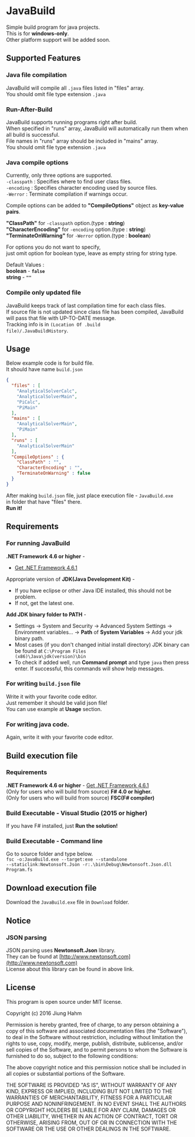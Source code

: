 ﻿# JavaBuild  
Simple build program for java projects.  
This is for **windows-only**.  
Other platform support will be added soon.
  
  
## Supported Features  
  
### Java file compilation  
JavaBuild will compile all <code>.java</code> files listed in "files" array.  
You should omit file type extension <code>.java</code>  
  
### Run-After-Build  
JavaBuild supports running programs right after build.  
When specified in "runs" array, JavaBuild will automatically run them when all build is successful.  
File names in "runs" array should be included in "mains" array.  
You should omit file type extension <code>.java</code>  
  
### Java compile options  
Currently, only three options are supported.  
<code>-classpath</code> : Specifies where to find user class files.  
<code>-encoding</code> : Specifies character encoding used by source files.  
<code>-Werror</code> : Terminate compilation if warnings occur.  
  
Compile options can be added to **"CompileOptions"** object as **key-value pairs**.  
  
**"ClassPath"** for <code>-classpath</code> option.(type : **string**)  
**"CharacterEncoding"** for <code>-encoding</code> option.(type : **string**)  
**"TerminateOnWarning"** for <code>-Werror</code> option.(type : **boolean**)  
  
For options you do not want to specify,   
just omit option for boolean type, leave as empty string for string type.  
  
Default Values :  
**boolean** - **<code>false</code>**  
**string** - **<code>""</code>**
  
### Compile only updated file  
JavaBuild keeps track of last compilation time for each class files.  
If source file is not updated since class file has been compiled, JavaBuild will pass that file with UP-TO-DATE message.  
Tracking info is in <code>(Location Of .build file)/.JavaBuildHistory</code>.  
  
  
## Usage  
Below example code is for build file.  
It should have name <code>build.json</code>  
```json
{
  "files" : [
    "AnalyticalSolverCalc",
    "AnalyticalSolverMain",
    "PiCalc",
    "PiMain"
  ],
  "mains" : [
    "AnalyticalSolverMain",
    "PiMain"
  ],
  "runs" : [
    "AnalyticalSolverMain"
  ],
  "CompileOptions" : {
    "ClassPath" : "",
    "CharacterEncoding" : "",
    "TerminateOnWarning" : false
  }
}
```
  
After making <code>build.json</code> file, just place execution file - <code>JavaBuild.exe</code>  
in folder that have "files" there.  
**Run it!**
  
  
## Requirements  
  
### For running JavaBuild  
**.NET Framework 4.6 or higher** - 
* [Get .NET Framework 4.6.1](https://www.microsoft.com/ko-kr/download/details.aspx?id=49981)  

Appropriate version of **JDK(Java Development Kit)** - 
* If you have eclipse or other Java IDE installed, this should not be problem.  
* If not, get the latest one.  

**Add JDK binary folder to PATH** - 
* Settings -> System and Security -> Advanced System Settings -> Environment variables... -> **Path** of **System Variables** -> Add your jdk binary path. 
* Most cases (if you don't changed initial install directory) JDK binary can be found at <code>C:\Program Files (x86)\Java\jdk(version)\bin</code>  
* To check if added well, run **Command prompt** and type <code>java</code> then press enter. If successful, this commands will show help messages.  
  
### For writing <code>build.json</code> file  
Write it with your favorite code editor.  
Just remember it should be valid json file!  
You can use example at **Usage** section.  
  
### For writing java code.  
Again, write it with your favorite code editor.  
  
  
## Build execution file  
  
### Requirements  
**.NET Framework 4.6 or higher** - [Get .NET Framework 4.6.1](https://www.microsoft.com/ko-kr/download/details.aspx?id=49981)  
(Only for users who will build from source) **F# 4.0 or higher.**  
(Only for users who will build from source) **FSC(F# compiler)**  

### Build Executable - Visual Studio (2015 or higher)  
If you have F# installed, just **Run the solution!**  
  
### Build Executable - Command line  
Go to source folder and type below.  
<code>fsc -o:JavaBuild.exe --target:exe --standalone --staticlink:Newtonsoft.Json -r:.\bin\Debug\Newtonsoft.Json.dll Program.fs</code>  
  
## Download execution file  
Download the <code>JavaBuild.exe</code> file in <code>Download</code> folder.  
  
  
## Notice  
  
### JSON parsing    
JSON parsing uses <b>Newtonsoft.Json</b> library.  
They can be found at [http://www.newtonsoft.com](http://www.newtonsoft.com)  
License about this library can be found in above link.  
  
  
## License  
This program is open source under MIT license.  
  
Copyright (c) 2016 Jiung Hahm
  
Permission is hereby granted, free of charge, to any person
obtaining a copy of this software and associated documentation
files (the "Software"), to deal in the Software without
restriction, including without limitation the rights to use,
copy, modify, merge, publish, distribute, sublicense, and/or sell
copies of the Software, and to permit persons to whom the
Software is furnished to do so, subject to the following
conditions:
  
The above copyright notice and this permission notice shall be
included in all copies or substantial portions of the Software.
  
THE SOFTWARE IS PROVIDED "AS IS", WITHOUT WARRANTY OF ANY KIND,
EXPRESS OR IMPLIED, INCLUDING BUT NOT LIMITED TO THE WARRANTIES
OF MERCHANTABILITY, FITNESS FOR A PARTICULAR PURPOSE AND
NONINFRINGEMENT. IN NO EVENT SHALL THE AUTHORS OR COPYRIGHT
HOLDERS BE LIABLE FOR ANY CLAIM, DAMAGES OR OTHER LIABILITY,
WHETHER IN AN ACTION OF CONTRACT, TORT OR OTHERWISE, ARISING
FROM, OUT OF OR IN CONNECTION WITH THE SOFTWARE OR THE USE OR
OTHER DEALINGS IN THE SOFTWARE.
